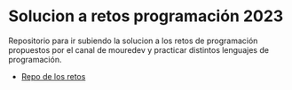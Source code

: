 # Solucion a retos programación 2023

Repositorio para ir subiendo la solucion a los retos de programación propuestos por el canal de mouredev y practicar distintos lenguajes de programación.


- [Repo de los retos](https://github.com/mouredev/retos-programacion-2023)
